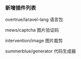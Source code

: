 ### 新增插件列表
overtrue/laravel-lang 语言包

mews/captcha 图片验证码

intervention/image 图片裁剪

summerblue/generator 代码生成器